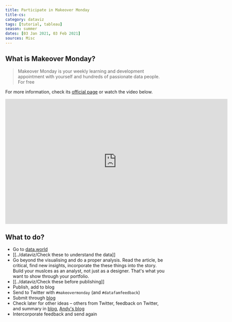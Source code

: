 ```yaml
---
title: Participate in Makeover Monday
title-cs: 
category: dataviz
tags: [tutorial, tableau]
season: summer
dates: [03 Jan 2021, 03 Feb 2021]
sources: Misc
---
```


## What is Makeover Monday?
> Makeover Monday is your weekly learning and development appointment with yourself and hundreds of passionate data people. For free

For more information, check its [official page](https://www.makeovermonday.co.uk/) or watch the video below.

<iframe src="https://www.youtube.com/embed/1auES9NyNUc" width="700" height="393.75" frameborder="0" allowfullscreen="allowfullscreen"></iframe>

## What to do?
* Go to [data.world](https://data.world/makeovermonday/)
* [[../dataviz/Check these to understand the data]]
* Go beyond the visualising and do a proper analysis. Read the article, be critical, find new insights, incorporate the these things into the story. Build your muslces as an analyst, not just as a designer. That's what you want to show through your portfolio.
* [[../dataviz/Check these before publishing]]
* Publish, add to blog
* Send to Twitter with `#makeovermonday` (and  `#datafamfeedback`)
* Submit through [blog](https://www.makeovermonday.co.uk/submit/)
* Check later for other ideas – others from Twitter, feedback on Twitter, and summary in [blog](https://www.makeovermonday.co.uk/blog/), [Andy's blog](https://www.vizwiz.com/)
* Intercorporate feedback and send again
